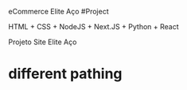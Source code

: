 eCommerce Elite Aço #Project

HTML + CSS + NodeJS + Next.JS + Python + React

Projeto Site Elite Aço


# different pathing  
